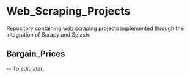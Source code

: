 # Web_Scraping_Projects

Repository containing web scraping projects implemented through the integration of Scrapy and Splash.

## Bargain_Prices

-- To edit later.
